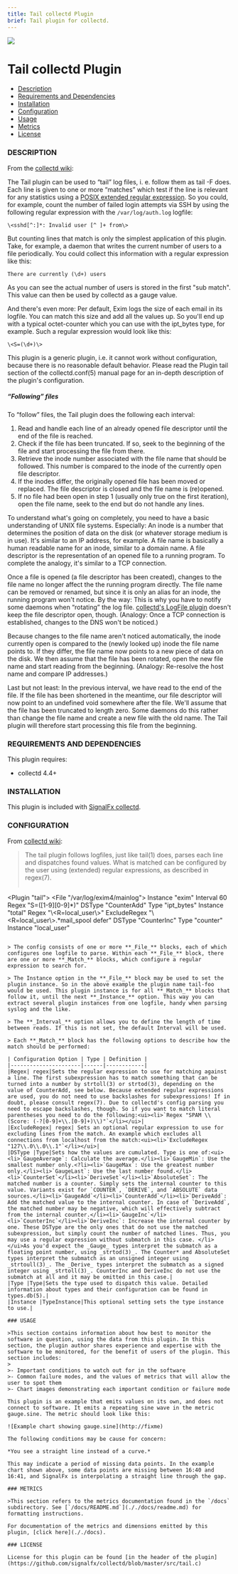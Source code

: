 ```yaml
---
title: Tail collectd Plugin
brief: Tail plugin for collectd.
---
```


![](https://github.com/signalfx/Integrations/blob/master/collectd/img/integrations_collectd.png)
# Tail collectd Plugin

- [Description](#description)
- [Requirements and Dependencies](#requirements-and-dependencies)
- [Installation](#installation)
- [Configuration](#configuration)
- [Usage](#usage)
- [Metrics](#metrics)
- [License](#license)

### DESCRIPTION

From the [collectd wiki](https://collectd.org/wiki/index.php/Plugin:Tail):

The Tail plugin can be used to “tail” log files, i. e. follow them as tail -F does. Each line is given to one or more “matches” which test if the line is relevant for any statistics using a [POSIX extended regular expression](http://en.wikipedia.org/wiki/Regular_expression). So you could, for example, count the number of failed login attempts via SSH by using the following regular expression with the `/var/log/auth.log` logfile:

```
\<sshd[^:]*: Invalid user [^ ]+ from\>
```

But counting lines that match is only the simplest application of this plugin. Take, for example, a daemon that writes the current number of users to a file periodically. You could collect this information with a regular expression like this:

```
There are currently (\d+) users
```

As you can see the actual number of users is stored in the first "sub match". This value can then be used by collectd as a gauge value.

And there's even more: Per default, Exim logs the size of each email in its logfile. You can match this size and add all the values up. So you'll end up with a typical octet-counter which you can use with the ipt_bytes type, for example. Such a regular expression would look like this:

```
\<S=(\d+)\>
```

This plugin is a generic plugin, i.e. it cannot work without configuration, because there is no reasonable default behavior. Please read the Plugin tail section of the collectd.conf(5) manual page for an in-depth description of the plugin's configuration.

##### “Following” files
To “follow” files, the Tail plugin does the following each interval:

1. Read and handle each line of an already opened file descriptor until the end of the file is reached.
1. Check if the file has been truncated. If so, seek to the beginning of the file and start processing the file from there.
1. Retrieve the inode number associated with the file name that should be followed. This number is compared to the inode of the currently open file descriptor.
1. If the inodes differ, the originally opened file has been moved or replaced. The file descriptor is closed and the file name is (re)opened.
1. If no file had been open in step 1 (usually only true on the first iteration), open the file name, seek to the end but do not handle any lines.

To understand what's going on completely, you need to have a basic understanding of UNIX file systems. Especially: An inode is a number that determines the position of data on the disk (or whatever storage medium is in use). It's similar to an IP address, for example. A file name is basically a human readable name for an inode, similar to a domain name. A file descriptor is the representation of an opened file to a running program. To complete the analogy, it's similar to a TCP connection.

Once a file is opened (a file descriptor has been created), changes to the file name no longer affect the the running program directly. The file name can be removed or renamed, but since it is only an alias for an inode, the running program won't notice. By the way: This is why you have to notify some daemons when “rotating” the log file. [collectd's LogFile plugin](https://collectd.org/wiki/index.php/Plugin:LogFile) doesn't keep the file descriptor open, though. (Analogy: Once a TCP connection is established, changes to the DNS won't be noticed.)

Because changes to the file name aren't noticed automatically, the inode currently open is compared to the (newly looked up) inode the file name points to. If they differ, the file name now points to a new piece of data on the disk. We then assume that the file has been rotated, open the new file name and start reading from the beginning. (Analogy: Re-resolve the host name and compare IP addresses.)

Last but not least: In the previous interval, we have read to the end of the file. If the file has been shortened in the meantime, our file descriptor will now point to an undefined void somewhere after the file. We'll assume that the file has been truncated to length zero. Some daemons do this rather than change the file name and create a new file with the old name. The Tail plugin will therefore start processing this file from the beginning.

### REQUIREMENTS AND DEPENDENCIES

This plugin requires:

- collectd 4.4+

### INSTALLATION

This plugin is included with [SignalFx collectd](https://github.com/signalfx/Integrations/tree/master/collectd).

### CONFIGURATION

From [collectd wiki](https://collectd.org/documentation/manpages/collectd.conf.5.shtml#plugin_tail):

> The tail plugin follows logfiles, just like tail(1) does, parses each line and dispatches found values. What is matched can be configured by the user using (extended) regular expressions, as described in regex(7).
> ```
  <Plugin "tail">
    <File "/var/log/exim4/mainlog">
      Instance "exim"
      Interval 60
      <Match>
        Regex "S=([1-9][0-9]*)"
        DSType "CounterAdd"
        Type "ipt_bytes"
        Instance "total"
      </Match>
      <Match>
        Regex "\\<R=local_user\\>"
        ExcludeRegex "\\<R=local_user\\>.*mail_spool defer"
        DSType "CounterInc"
        Type "counter"
        Instance "local_user"
      </Match>
    </File>
  </Plugin>
```

> The config consists of one or more **_File_** blocks, each of which configures one logfile to parse. Within each **_File_** block, there are one or more **_Match_** blocks, which configure a regular expression to search for.

> The Instance option in the **_File_** block may be used to set the plugin instance. So in the above example the plugin name tail-foo would be used. This plugin instance is for all **_Match_** blocks that follow it, until the next **_Instance_** option. This way you can extract several plugin instances from one logfile, handy when parsing syslog and the like.

> The **_Interval_** option allows you to define the length of time between reads. If this is not set, the default Interval will be used.

> Each **_Match_** block has the following options to describe how the match should be performed:

| Configuration Option | Type | Definition |
|----------------------|------|------------|
|Regex| regex|Sets the regular expression to use for matching against a line. The first subexpression has to match something that can be turned into a number by strtoll(3) or strtod(3), depending on the value of CounterAdd, see below. Because extended regular expressions are used, you do not need to use backslashes for subexpressions! If in doubt, please consult regex(7). Due to collectd's config parsing you need to escape backslashes, though. So if you want to match literal parentheses you need to do the following:<ui><li>`Regex "SPAM \\(Score: (-?[0-9]+\\.[0-9]+)\\)"`</li></ui>|
|ExcludeRegex| regex| Sets an optional regular expression to use for excluding lines from the match. An example which excludes all connections from localhost from the match:<ui><li>`ExcludeRegex "127\\.0\\.0\\.1"`</li></ui>|
|DSType |Type|Sets how the values are cumulated. Type is one of:<ui><li>`GaugeAverage`: Calculate the average.</li><li>`GaugeMin`: Use the smallest number only.<?li><li>`GaugeMax`: Use the greatest number only.</li><li>`GaugeLast`: Use the last number found.</li><li>`CounterSet`</li><li>`DeriveSet`</li><li>`AbsoluteSet`: The matched number is a counter. Simply sets the internal counter to this value. Variants exist for `COUNTER`, `DERIVE`, and `ABSOLUTE` data sources.</li><li>`GaugeAdd`</li><li>`CounterAdd`</li><li>`DeriveAdd`: Add the matched value to the internal counter. In case of `DeriveAdd`, the matched number may be negative, which will effectively subtract from the internal counter.</li><li>`GaugeInc`</li><li>`CounterInc`</li><li>`DeriveInc`: Increase the internal counter by one. These DSType are the only ones that do not use the matched subexpression, but simply count the number of matched lines. Thus, you may use a regular expression without submatch in this case. </li></ui>As you'd expect the _Gauge_ types interpret the submatch as a floating point number, using _strtod(3)_. The Counter* and AbsoluteSet types interpret the submatch as an unsigned integer using _strtoull(3)_. The _Derive_ types interpret the submatch as a signed integer using _strtoll(3)_. CounterInc and DeriveInc do not use the submatch at all and it may be omitted in this case.|
|Type |Type|Sets the type used to dispatch this value. Detailed information about types and their configuration can be found in types.db(5).|
|Instance |TypeInstance|This optional setting sets the type instance to use.|

### USAGE

>This section contains information about how best to monitor the software in question, using the data from this plugin. In this section, the plugin author shares experience and expertise with the software to be monitored, for the benefit of users of the plugin. This section includes:
>
>- Important conditions to watch out for in the software
>- Common failure modes, and the values of metrics that will allow the user to spot them
>- Chart images demonstrating each important condition or failure mode

This plugin is an example that emits values on its own, and does not connect to software. It emits a repeating sine wave in the metric gauge.sine. The metric should look like this:

![Example chart showing gauge.sine](http://fixme)

The following conditions may be cause for concern:

*You see a straight line instead of a curve.*

This may indicate a period of missing data points. In the example chart shown above, some data points are missing between 16:40 and 16:41, and SignalFx is interpolating a straight line through the gap.

### METRICS

>This section refers to the metrics documentation found in the `/docs` subdirectory. See [`/docs/README.md`](././docs/readme.md) for formatting instructions.

For documentation of the metrics and dimensions emitted by this plugin, [click here](././docs).

### LICENSE

License for this plugin can be found [in the header of the plugin](https://github.com/signalfx/collectd/blob/master/src/tail.c)
